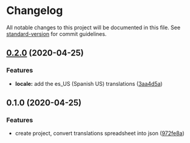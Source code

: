 # Changelog

All notable changes to this project will be documented in this file. See [standard-version](https://github.com/conventional-changelog/standard-version) for commit guidelines.

## [0.2.0](https://github.com/Stun3R/acnh-translations-sheet-to-json/compare/v0.1.0...v0.2.0) (2020-04-25)


### Features

* **locale:** add the es_US (Spanish US) translations ([3aa4d5a](https://github.com/Stun3R/acnh-translations-sheet-to-json/commit/3aa4d5aea6e4254c0862ce9f00e20fb4ed84fe9c))

## 0.1.0 (2020-04-25)


### Features

* create project, convert translations spreadsheet into json ([972fe8a](https://github.com/Stun3R/acnh-translations-sheet-to-json/commit/972fe8a646aac9a7ea575f0d30aea888ae73df68))
